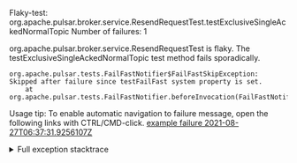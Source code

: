         
Flaky-test: org.apache.pulsar.broker.service.ResendRequestTest.testExclusiveSingleAckedNormalTopic
Number of failures: 1

org.apache.pulsar.broker.service.ResendRequestTest is flaky. The testExclusiveSingleAckedNormalTopic test method fails sporadically.

```
org.apache.pulsar.tests.FailFastNotifier$FailFastSkipException: Skipped after failure since testFailFast system property is set.
	at org.apache.pulsar.tests.FailFastNotifier.beforeInvocation(FailFastNotifier.java:88)

```

Usage tip: To enable automatic navigation to failure message, open the following links with CTRL/CMD-click.
[example failure 2021-08-27T06:37:31.9256107Z](https://github.com/apache/pulsar/runs/3440411059?check_suite_focus=true#step:9:2041)


<details>
<summary>Full exception stacktrace</summary>
<code><pre>
org.apache.pulsar.tests.FailFastNotifier$FailFastSkipException: Skipped after failure since testFailFast system property is set.
	at org.apache.pulsar.tests.FailFastNotifier.beforeInvocation(FailFastNotifier.java:88)

</pre></code>
</details>

